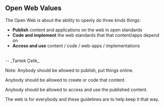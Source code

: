 ## Open Web Values

The Open Web is about the ability to openly do three kinds things:

- **Publish** content and applications on the web in open standards
- **Code and implement** the web standards that that content/apps depend on
- **Access and use** content / code / web-apps / implementations

<br>
-- _Tantek Çelik_

Note:
Anybody should be allowed to publish, put things online. 

Anybody should be allowed to create or code that content.

Anybody should be allowed to access and use the published content.

The web is for everybody and these guidelines are to help keep it that way.